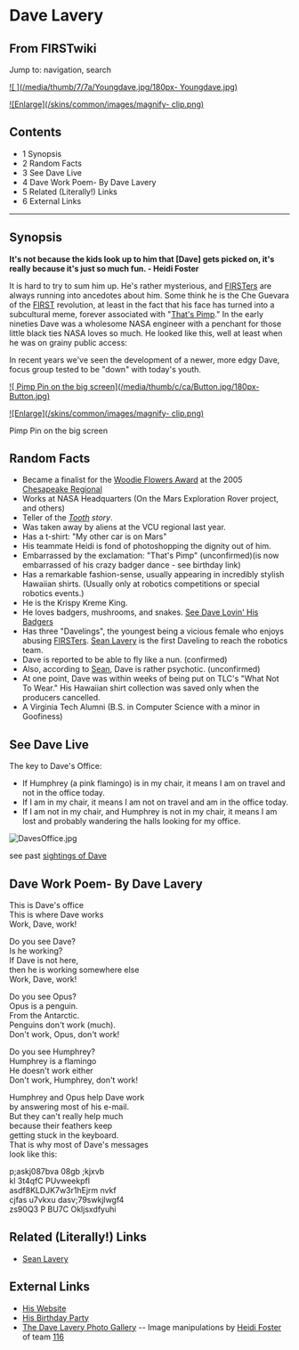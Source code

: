 # Dave Lavery

## From FIRSTwiki

Jump to: navigation, search

[![ ](/media/thumb/7/7a/Youngdave.jpg/180px-
Youngdave.jpg)](Image:Youngdave.jpg " ")

[![Enlarge](/skins/common/images/magnify-
clip.png)](Image:Youngdave.jpg "Enlarge")

## Contents

- 1 Synopsis
- 2 Random Facts
- 3 See Dave Live
- 4 Dave Work Poem- By Dave Lavery
- 5 Related (Literally!) Links
- 6 External Links

--------------------------------------------------------------------------------

## Synopsis

**It's not because the kids look up to him that [Dave] gets picked on, it's really because it's just so much fun. - Heidi Foster**

It is hard to try to sum him up. He's rather mysterious, and [FIRSTers](FIRSTer "FIRSTer") are always running into ancedotes about him. Some think he is the Che Guevara of the [FIRST](first) revolution, at least in the fact that his face has turned into a subcultural meme, forever associated with "[That's Pimp](That%27s_Pimp "That's Pimp")." In the early nineties Dave was a wholesome NASA engineer with a penchant for those little black ties NASA loves so much. He looked like this, well at least when he was on grainy public access:

In recent years we've seen the development of a newer, more edgy Dave, focus group tested to be "down" with today's youth.

[![ Pimp Pin on the big screen](/media/thumb/c/ca/Button.jpg/180px-
Button.jpg)](Image:Button.jpg " Pimp Pin on the big screen")

[![Enlarge](/skins/common/images/magnify-
clip.png)](Image:Button.jpg "Enlarge")

Pimp Pin on the big screen

## Random Facts

- Became a finalist for the [Woodie Flowers Award](Woodie_Flowers_Award "Woodie Flowers Award") at the 2005 [Chesapeake Regional](Chesapeake_Regional "Chesapeake Regional")
- Works at NASA Headquarters (On the Mars Exploration Rover project, and others)
- Teller of the _[Tooth](Tooth "Tooth") story_.
- Was taken away by aliens at the VCU regional last year.
- Has a t-shirt: "My other car is on Mars"
- His teammate Heidi is fond of photoshopping the dignity out of him.
- Embarrassed by the exclamation: "That's Pimp" (unconfirmed)(is now embarrassed of his crazy badger dance - see birthday link)
- Has a remarkable fashion-sense, usually appearing in incredibly stylish Hawaiian shirts. (Usually only at robotics competitions or special robotics events.)
- He is the Krispy Kreme King.
- He loves badgers, mushrooms, and snakes. [See Dave Lovin' His Badgers](http://www.factorfantasy.com/Photos/badgerdance.MOV "http://www.factorfantasy.com/Photos/badgerdance.MOV")
- Has three "Davelings", the youngest being a vicious female who enjoys abusing [FIRSTers](FIRSTer "FIRSTer"). [Sean Lavery](Sean_Lavery "Sean Lavery") is the first Daveling to reach the robotics team.
- Dave is reported to be able to fly like a nun. (confirmed)
- Also, according to [Sean](Sean "Sean"), Dave is rather psychotic. (unconfirmed)
- At one point, Dave was within weeks of being put on TLC's "What Not To Wear." His Hawaiian shirt collection was saved only when the producers cancelled.
- A Virginia Tech Alumni (B.S. in Computer Science with a minor in Goofiness)

## See Dave Live

The key to Dave's Office:

- If Humphrey (a pink flamingo) is in my chair, it means I am on travel and not in the office today.
- If I am in my chair, it means I am not on travel and am in the office today.
- If I am not in my chair, and Humphrey is not in my chair, it means I am lost and probably wandering the halls looking for my office.

![DavesOffice.jpg](http://ranier.hq.nasa.gov/staff/DavesOffice.jpg)

see past [sightings of Dave](Dave_Lavery/Sightings "Dave
Lavery/Sightings")

## Dave Work Poem- By Dave Lavery

This is Dave's office<br>
This is where Dave works<br>
Work, Dave, work!

Do you see Dave?<br>
Is he working?<br>
If Dave is not here,<br>
then he is working somewhere else<br>
Work, Dave, work!

Do you see Opus?<br>
Opus is a penguin.<br>
From the Antarctic.<br>
Penguins don't work (much).<br>
Don't work, Opus, don't work!

Do you see Humphrey?<br>
Humphrey is a flamingo<br>
He doesn't work either<br>
Don't work, Humphrey, don't work!

Humphrey and Opus help Dave work<br>
by answering most of his e-mail.<br>
But they can't really help much<br>
because their feathers keep<br>
getting stuck in the keyboard.<br>
That is why most of Dave's messages<br>
look like this:

p;askj087bva 08gb ;kjxvb<br>
kl 3t4qfC PUvweekpfl<br>
asdf8KLDJK7w3r1hEjrm nvkf<br>
cjfas u7vkxu dasv;79swkjlwgf4<br>
zs90Q3 P BU7C Okljsxdfyuhi

## Related (Literally!) Links

- [Sean Lavery](Sean_Lavery "Sean Lavery")

## External Links

- [His Website](http://ranier.hq.nasa.gov/staff/lavery.shtm "http://ranier.hq.nasa.gov/staff/lavery.shtm")
- [His Birthday Party](http://www.invisiblerobot.com/robotics/dave_lavery_bday/ "http://www.invisiblerobot.com/robotics/dave_lavery_bday/")
- [The Dave Lavery Photo Gallery](http://www.factorfantasy.com/thedavegallery/ "http://www.factorfantasy.com/thedavegallery/") -- Image manipulations by [Heidi Foster](/index.php?title=Heidi_Foster&action=edit "Heidi Foster") of team [116](116 "116")
